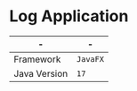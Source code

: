 # Log Application


| -               | -       
|-----------------|----------|
| Framework       | `JavaFX` |
| Java Version    | `17`     |